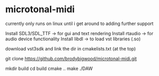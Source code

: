 # microtonal-midi

currently only runs on linux until i get around to adding further support

Install SDL3/SDL_TTF -> for gui and text rendering
Install rtaudio -> for audio device functionality
Install libdl -> to load vst libraries (.so)

download vst3sdk and link the dir in cmakelists.txt (at the top)

git clone https://github.com/brodybigwood/microtonal-midi.git

mkdir build 
cd build
cmake ..
make
./DAW

